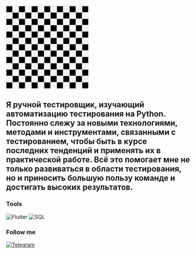 [![Header](assets/images.png)](https://my.sky.pro/student-cabinet/stream/1701/employment)

## Я ручной тестировщик, изучающий автоматизацию тестирования на Python. Постоянно слежу за новыми технологиями, методами и инструментами, связанными с тестированием, чтобы быть в курсе последних тенденций и применять их в практической работе. Всё это помогает мне не только развиваться в области тестирования, но и приносить большую пользу команде и достигать высоких результатов.

### Tools
![Flutter](https://img.shields.io/badge/-Flutter-090909?style=for-the-badge&logo=flutter&logoColor=47C5F8
)
![SQL](https://img.shields.io/badge/-Sql-090909?style=for-the-badge&logo=mySql&logoColor=07C5F8
)

### Follow me
[![Telegram](https://img.shields.io/badge/-Telegram-090909?style=for-the-badge&logo=Telegram&logoColor=27A0D9
)](https://t.me/Sergey_Shlyapnikov)